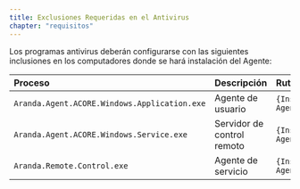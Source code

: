 ```yaml
---
title: Exclusiones Requeridas en el Antivirus
chapter: "requisitos"
---
```


Los programas antivirus deberán configurarse con las siguientes inclusiones en los computadores donde se hará instalación del Agente:

| **Proceso** | **Descripción** | **Ruta** |
| :---------- | :-------------- | :------- |
| `Aranda.Agent.ACORE.Windows.Application.exe` | Agente de usuario | `{InstallDir}\Aranda\Aranda Agent 9` |
| `Aranda.Agent.ACORE.Windows.Service.exe` | Servidor de control remoto | `{InstallDir}\Aranda\Aranda Agent 9` |
| `Aranda.Remote.Control.exe` | Agente de servicio | `{InstallDir}\Aranda\Aranda Agent 9` |
